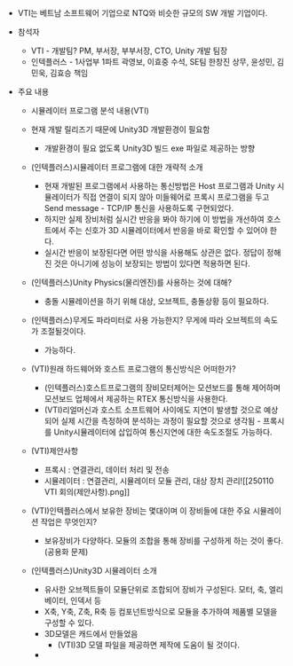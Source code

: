 
- VTI는 베트남 소프트웨어 기업으로 NTQ와 비슷한 규모의 SW 개발 기업이다.

- 참석자
	- VTI - 개발팀? PM, 부서장, 부부서장, CTO, Unity 개발 팀장
	- 인텍플러스 - 1사업부 1파트 곽영보, 이효중 수석, SE팀 한창진 상무, 윤성민, 김민욱, 김효승 책임

- 주요 내용
	- 시뮬레이터 프로그램 분석 내용(VTI)
	- 현재 개발 릴리즈기 때문에 Unity3D 개발환경이 필요함
		- 개발환경이 필요 없도록 Unity3D 빌드 exe 파일로 제공하는 방향

	- (인텍플러스)시뮬레이터 프로그램에 대한 개략적 소개
		- 현재 개발된 프로그램에서 사용하는 통신방법은 Host 프로그램과 Unity 시뮬레이터가 직접 연결이 되지 않아 미들웨어로 프록시 프로그램을 두고 Send message - TCP/IP 통신을 사용하도록 구현되었다.
		- 하지만 실제 장비처럼 실시간 반응을 봐야 하기에 이 방법을 개선하여 호스트에서 주는 신호가 3D 시뮬레이터에서 반응을 바로 확인할 수 있어야 한다.
		- 실시간 반응이 보장된다면 어떤 방식을 사용해도 상관은 없다. 정답이 정해진 것은 아니기에 성능이 보장되는 방법이 있다면 적용하면 된다.

	- (인텍플러스)Unity Physics(물리엔진)를 사용하는 것에 대해?
		- 충돌 시뮬레이션을 하기 위해 대상, 오브젝트, 충돌상황 등이 필요하다.
	- (인텍플러스)무게도 파라미터로 사용 가능한지? 무게에 따라 오브젝트의 속도가 조절될것이다.
		- 가능하다.

	- (VTI)원래 하드웨어와 호스트 프로그램의 통신방식은 어떠한가?
		- (인텍플러스)호스트프로그램의 장비모터제어는 모션보드를 통해 제어하며모션보드 업체에서 제공하는 RTEX 통신방식을 사용한다.
		- (VTI)리얼머신과 호스트 소프트웨어 사이에도 지연이 발생할 것으로 예상되어 실제 시간을 측정하여 분석하는 과정이 필요할 것으로 생각됨 - 프록시를 Unity시뮬레이터에 삽입하여 통신지연에 대한 속도조절도 가능하다.

	- (VTI)제안사항
		- 프록시 : 연결관리, 데이터 처리 및 전송
		- 시뮬레이터 : 연결관리, 시뮬레이터 모듈 관리, 대상 장치 관리![[250110 VTI 회의(제안사항).png]]
	- (VTI)인텍플러스에서 보유한 장비는 몇대이며 이 장비들에 대한 주요 시뮬레이션 작업은 무엇인지?
		- 보유장비가 다양하다. 모듈의 조합을 통해 장비를 구성하게 하는 것이 좋다. (공용화 문제)

	- (인텍플러스)Unity3D 시뮬레이터 소개
		- 유사한 오브젝트들이 모듈단위로 조합되어 장비가 구성된다. 모터, 축, 엘리베이터, 인덱서 등
		- X축, Y축, Z축, R축 등 컴포넌트방식으로 모듈을 추가하여 제품별 모델을 구성할 수 있다.
		- 3D모델은 캐드에서 만들었음
			- (VTI)3D 모델 파일을 제공하면 제작에 도움이 될 것이다.
		- 
